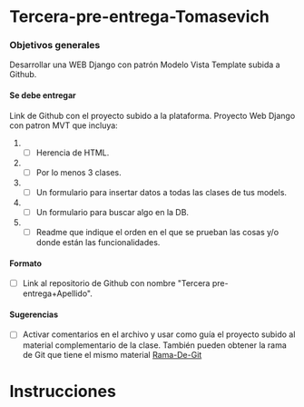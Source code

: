 # Tercera-pre-entrega-Tomasevich

### Objetivos generales

Desarrollar una WEB Django con patrón Modelo Vista Template subida a Github.

#### Se debe entregar

Link de Github con el proyecto subido a la plataforma.
Proyecto Web Django con patron MVT que incluya:

1. -[ ] Herencia de HTML.
2. -[ ] Por lo menos 3 clases.
3. -[ ] Un formulario para insertar datos a todas las clases de tus models.
4. -[ ] Un formulario para buscar algo en la DB.
5. -[ ] Readme que indique el orden en el que se prueban las cosas y/o donde están las funcionalidades.

#### Formato

- [ ] Link al repositorio de Github con nombre "Tercera pre-entrega+Apellido".

#### Sugerencias

- [ ] Activar comentarios en el archivo y usar como guía el proyecto subido al material complementario de la clase. 
También pueden obtener la rama de Git que tiene el mismo material 
[Rama-De-Git](https://github.com/NicolasPerezUNLaSMN/ProyectoCoder/tree/42e923e5a69f73d21abc07f4f33f0b899693f98a)

# Instrucciones

